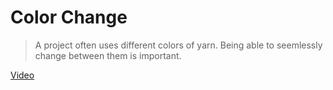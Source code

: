 # Color Change

> A project often uses different colors of yarn. Being able to seemlessly change
> between them is important.

[Video](https://youtu.be/YyC-VdgiZy4?si=W7n8kr6mEcfOqWkW)
